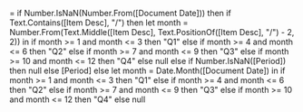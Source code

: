 = if Number.IsNaN(Number.From([Document Date])) then
      if Text.Contains([Item Desc], "/") then
          let month = Number.From(Text.Middle([Item Desc], Text.PositionOf([Item Desc], "/") - 2, 2)) in
          if month >= 1 and month <= 3 then "Q1"
          else if month >= 4 and month <= 6 then "Q2"
          else if month >= 7 and month <= 9 then "Q3"
          else if month >= 10 and month <= 12 then "Q4"
          else null
      else if Number.IsNaN([Period]) then null
      else [Period]
else
    let month = Date.Month([Document Date]) in
    if month >= 1 and month <= 3 then "Q1"
    else if month >= 4 and month <= 6 then "Q2"
    else if month >= 7 and month <= 9 then "Q3"
    else if month >= 10 and month <= 12 then "Q4"
    else null

